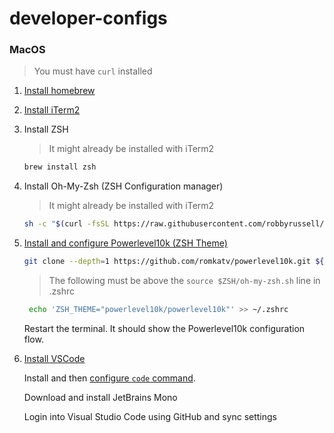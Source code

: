 # developer-configs

### MacOS

> You must have `curl` installed

1. [Install homebrew](https://brew.sh/index)
2. [Install iTerm2](https://iterm2.com/downloads.html)
3. Install ZSH
    > It might already be installed with iTerm2
    ```bash
    brew install zsh
    ```
4. Install Oh-My-Zsh (ZSH Configuration manager)
    > It might already be installed with iTerm2
    ```bash
    sh -c "$(curl -fsSL https://raw.githubusercontent.com/robbyrussell/oh-my-zsh/master/tools/install.sh)"
    ```
5. [Install and configure Powerlevel10k (ZSH Theme)](https://github.com/romkatv/powerlevel10k#installation)
    ```bash
    git clone --depth=1 https://github.com/romkatv/powerlevel10k.git ${ZSH_CUSTOM:-$HOME/.oh-my-zsh/custom}/themes/powerlevel10k
    ```

    > The following must be above the `source $ZSH/oh-my-zsh.sh` line in .zshrc
    ```bash
     echo 'ZSH_THEME="powerlevel10k/powerlevel10k"' >> ~/.zshrc
    ```

    Restart the terminal. It should show the Powerlevel10k configuration flow.

6. [Install VSCode](https://code.visualstudio.com/docs/setup/mac)
    
    Install and then [configure `code` command](https://code.visualstudio.com/docs/setup/mac#_launching-from-the-command-line).

    Download and install JetBrains Mono
    
    Login into Visual Studio Code using GitHub and sync settings